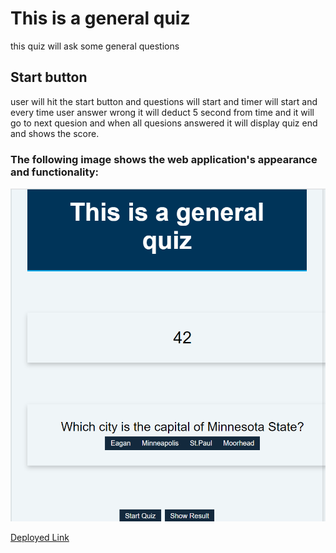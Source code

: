 # This is a general quiz
this quiz will ask some general questions

## Start button
user will hit  the start button and questions will start and timer will start and every time user answer wrong it will deduct 5 second from time and it will go to next quesion and when all quesions answered it will display quiz end and shows the score.


### The following image shows the web application's appearance and functionality:
![preview image](https://github.com/samiyeahsan/quiz-html/blob/master/asset/quiz.hw4.png)

[Deployed Link](https://samiyeahsan.github.io/quiz-html/)
